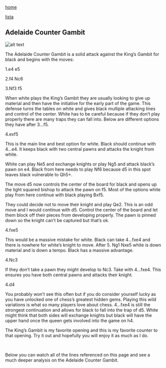 [home](/zaliczeniowe1awww/)

[lista](/zaliczeniowe1awww/lista/)

## Adelaide Counter Gambit

![alt text](https://www.thechesswebsite.com/wp-content/uploads/2019/09/adelaide-counter-gambit.png "Adelaide Counter Gambit")


The Adelaide Counter Gambit is a solid attack against the King’s Gambit for black and begins with the moves:

1.e4 e5

2.f4 Nc6

3.Nf3 f5

When white plays the King’s Gambit they are usually looking to give up material and then have the initiative for the early part of the game. This defense turns the tables on white and gives black multiple attacking lines and control of the center. White has to be careful because if they don’t play properly there are many traps they can fall into. Below are different options they have after 3…f5.

4.exf5

This is the main line and best option for white. Black should continue with 4…e4. It keeps black with two central pawns and attacks the knight from white.

White can play Ne5 and exchange knights or play Ng5 and attack black’s pawn on e4. Black from here needs to play Nf6 because d5 in this spot leaves black vulnerable to Qh5+.

The move d5 now controls the center of the board for black and opens up the light squared bishop to attack the pawn on f5. Most of the options white play from here continue with black playing Bxf5.

They could decide not to move their knight and play Qe2. This is an odd move and I would continue with d5. Control the center of the board and let them block off their pieces from developing properly. The pawn is pinned down so the knight can’t be captured but that’s ok.

4.fxe5

This would be a massive mistake for white. Black can take 4…fxe4 and there is nowhere for white’s knight to move. After 5. Ng1 Nxe5 white is down material and is down a tempo. Black has a massive advantage.

4.Nc3

If they don’t take a pawn they might develop to Nc3. Take with 4…fxe4. This ensures you have both central pawns and attacks their knight.

4.d4

You probably won’t see this often but if you do consider yourself lucky as you have unlocked one of chess’s greatest hidden gems. Playing this wild variations is what so many players love about chess. 4…fxe4 is still the strongest continuation and allows for black to fall into the trap of d5. White might think that both sides will exchange knights but black will have the upper hand once the queen gets involved into the game on h4.

The King’s Gambit is my favorite opening and this is my favorite counter to that opening. Try it out and hopefully you will enjoy it as much as I do.



 

Below you can watch all of the lines referenced on this page and see a much deeper analysis on the Adelaide Counter Gambit.

